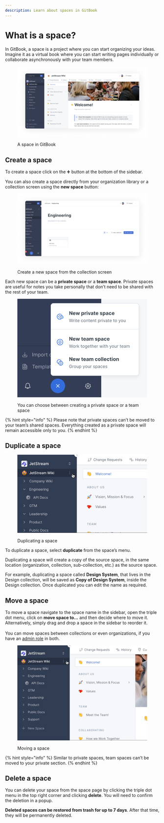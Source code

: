 ```yaml
---
description: Learn about spaces in GitBook
---
```


# What is a space?

In GitBook, a space is a project where you can start organizing your ideas. Imagine it as a virtual book where you can start writing pages individually or collaborate asynchronously with your team members.

<div data-full-width="true">

<figure><img src="../../.gitbook/assets/Space (1).png" alt=""><figcaption><p>A space in GitBook</p></figcaption></figure>

</div>

## Create a space

To create a space click on the :heavy_plus_sign: button at the bottom of the sidebar.

You can also create a space directly from your organization library or a collection screen using the **new space** button:

<div data-full-width="true">

<figure><img src="../../.gitbook/assets/Create a space.png" alt=""><figcaption><p>Create a new space from the collection screen</p></figcaption></figure>

</div>

Each new space can be a **private space** or a **team space**. Private spaces are useful for notes you take personally that don’t need to be shared with the rest of your team.

<div data-full-width="true">

<figure><img src="../../.gitbook/assets/create-new-space.png" alt=""><figcaption><p>You can choose between creating a private space or a team space</p></figcaption></figure>

</div>

{% hint style="info" %}
Please note that private spaces can’t be moved to your team’s shared spaces. Everything created as a private space will remain accessible only to you.
{% endhint %}

## Duplicate a space

<div data-full-width="true">

<figure><img src="../../.gitbook/assets/Duplicate space.gif" alt=""><figcaption><p>Duplicating a space</p></figcaption></figure>

</div>

To duplicate a space, select **duplicate** from the space’s menu.

Duplicating a space will create a copy of the source space, in the same location (organization, collection, sub-collection, etc.) as the source space.

For example, duplicating a space called **Design System**, that lives in the Design collection, will be saved as **Copy of Design System**, inside the Design collection. Once duplicated you can edit the name as required.

## Move a space

To move a space navigate to the space name in the sidebar, open the triple dot menu, click on **move space to...** and then decide where to move it. Alternatively, simply drag and drop a space in the sidebar to reorder it.\
\
You can move spaces between collections or even organizations, if you have an [admin role](../../account-management/member-management/roles.md) in both.

<div data-full-width="true">

<figure><img src="../../.gitbook/assets/Move space.gif" alt=""><figcaption><p>Moving a space</p></figcaption></figure>

</div>

{% hint style="info" %}
Similar to private spaces, team spaces can’t be moved to your private section.
{% endhint %}

## Delete a space

You can delete your space from the space page by clicking the triple dot menu in the top right corner and clicking **delete**. You will need to confirm the deletion in a popup.

**Deleted spaces can be restored from trash for up to 7 days**. After that time, they will be permanently deleted.
